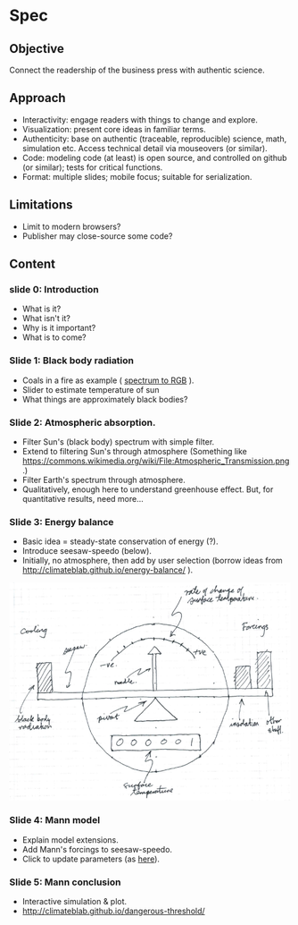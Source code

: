 # Spec

## Objective

Connect the readership of the business press with authentic science.

## Approach

* Interactivity: engage readers with things to change and explore.
* Visualization: present core ideas in familiar terms.
* Authenticity: base on authentic (traceable, reproducible) science,
  math, simulation etc. Access technical detail via mouseovers (or
  similar).
* Code: modeling code (at least) is open source, and controlled on
  github (or similar); tests for critical functions.
* Format: multiple slides; mobile focus; suitable for serialization.

## Limitations

* Limit to modern browsers?
* Publisher may close-source some code?

## Content

### slide 0: Introduction

* What is it?
* What isn't it?
* Why is it important?
* What is to come?


### Slide 1: Black body radiation

* Coals in a fire as example ( [spectrum to RGB](http://markkness.net/colorpy/ColorPy.html) ).
* Slider to estimate temperature of sun
* What things are approximately black bodies?

### Slide 2: Atmospheric absorption.

* Filter Sun's (black body) spectrum with simple filter.
* Extend to filtering Sun's through atmosphere (Something like
  https://commons.wikimedia.org/wiki/File:Atmospheric_Transmission.png.)
* Filter Earth's spectrum through atmosphere.
* Qualitatively, enough here to understand greenhouse effect. But,
  for quantitative results, need more...

### Slide 3: Energy balance

* Basic idea = steady-state conservation of energy (?).
* Introduce seesaw-speedo (below).
* Initially, no atmosphere, then add by user selection (borrow
  ideas from http://climateblab.github.io/energy-balance/ ).

![](https://github.com/haulashore/mann-threshold/blob/master/seesaw_speedo.png "Seesaw speedo")

### Slide 4: Mann model

* Explain model extensions.
* Add Mann's forcings to seesaw-speedo.
* Click to update parameters (as [here](http://climateblab.github.io/energy-balance/)).

### Slide 5: Mann conclusion

* Interactive simulation & plot.
* http://climateblab.github.io/dangerous-threshold/
